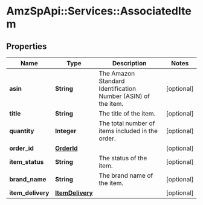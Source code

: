 # AmzSpApi::Services::AssociatedItem

## Properties
Name | Type | Description | Notes
------------ | ------------- | ------------- | -------------
**asin** | **String** | The Amazon Standard Identification Number (ASIN) of the item. | [optional] 
**title** | **String** | The title of the item. | [optional] 
**quantity** | **Integer** | The total number of items included in the order. | [optional] 
**order_id** | [**OrderId**](OrderId.md) |  | [optional] 
**item_status** | **String** | The status of the item. | [optional] 
**brand_name** | **String** | The brand name of the item. | [optional] 
**item_delivery** | [**ItemDelivery**](ItemDelivery.md) |  | [optional] 

